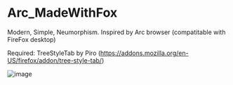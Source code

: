 # Arc_MadeWithFox
Modern, Simple, Neumorphism. Inspired by Arc browser (compatitable with FireFox desktop)

Required: TreeStyleTab by Piro (https://addons.mozilla.org/en-US/firefox/addon/tree-style-tab/)


![image](https://github.com/user-attachments/assets/78b37ffb-451a-4a52-8a9b-60e844edd0ea)

